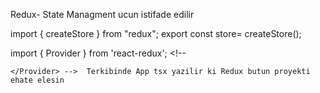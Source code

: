 Redux- State Managment ucun istifade edilir 


import {  createStore } from "redux";
export const store= createStore();


import { Provider } from 'react-redux';
    <!-- <Provider store={store}>
 
    </Provider> -->  Terkibinde App tsx yazilir ki Redux butun proyekti ehate elesin 